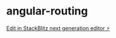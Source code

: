 # angular-routing

[Edit in StackBlitz next generation editor ⚡️](https://stackblitz.com/~/github.com/ShaileshA1-hexaware/angular-routing)